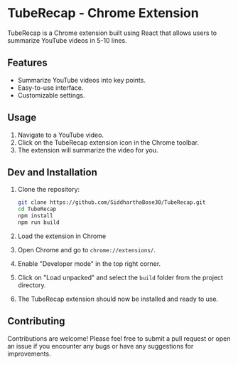 # TubeRecap - Chrome Extension

TubeRecap is a Chrome extension built using React that allows users to summarize YouTube videos in 5-10 lines.

## Features

- Summarize YouTube videos into key points.
- Easy-to-use interface.
- Customizable settings.

## Usage
1. Navigate to a YouTube video.
2. Click on the TubeRecap extension icon in the Chrome toolbar.
3. The extension will summarize the video for you.

## Dev and Installation

1. Clone the repository:

   ```bash
   git clone https://github.com/SiddharthaBose30/TubeRecap.git
   cd TubeRecap 
   npm install
   npm run build
2. Load the extension in Chrome
3. Open Chrome and go to `chrome://extensions/`.
4. Enable "Developer mode" in the top right corner.
5. Click on "Load unpacked" and select the `build` folder from the project directory.
6. The TubeRecap extension should now be installed and ready to use.

## Contributing
Contributions are welcome! Please feel free to submit a pull request or open an issue if you encounter any bugs or have any suggestions for improvements.   